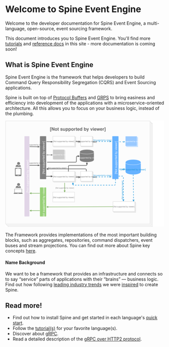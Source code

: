 # Welcome to Spine Event Engine

Welcome to the developer documentation for Spine Event Engine, a multi-language, open-source, event sourcing framework.

This document introduces you to Spine Event Engine. You'll find more <a href="/docs/tutorials/principles.html/">tutorials</a> and <a href="/docs/reference/">reference docs</a> in this site - more documentation is coming soon!


## What is Spine Event Engine

Spine Event Engine is the framework that helps developers to build Command Query Responsibility Segregation (CQRS) and Event Sourcing applications. 

Spine is built on top of [Protocol Buffers](https://developers.google.com/protocol-buffers/docs/overview) and [GRPS](http://www.grpc.io/docs/) to bring easiness and efficiency into development of the applications with a microservice-oriented architecture. All this allows you to focus on your business logic, instead of the plumbing.

![Spine Event Engine Diargram](Grey-Blue-SpineEventEngine.svg)

The Framework provides implementations of the most important building blocks, such as aggregates, repositories, command dispatchers, event buses and stream projections. 
You can find out more about Spine key concepts [here](/docs/guides/concepts.html).
 
#### Name Background 
 We want to be a framework that provides an infrastructure and connects so to say “service” parts of applications with their “brains” — business logic. 
 Find out how following [leading industry trends](/docs/guides/priorart.html) we were [inspired](/docs/guides/motivation.html) to create Spine. 

## Read more!

- Find out how to install Spine and get started in each language's [quick start](/docs/guides/start.html).
- Follow the [tutorial(s)](/docs/tutorials/principles.html) for your favorite language(s).
- Discover about <a href = "http://www.grpc.io/docs/">gRPC</a>.
- Read a detailed description of the <a href ="http://www.grpc.io/docs/guides/wire.html">gRPC over HTTP2 protocol</a>.


